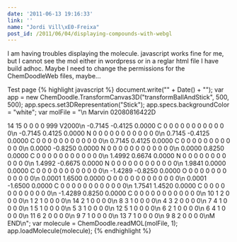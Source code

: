 ```yaml
---
date: '2011-06-13 19:16:33'
link: ''
name: "Jordi Vill\xE0-Freixa"
post_id: /2011/06/04/displaying-compounds-with-webgl
---
```


I am having troubles displaying the molecule. javascript works fine for me, but I cannot see the mol either in wordpress or in a reglar html file I have build adhoc. Maybe I need to change the permissions for the ChemDoodleWeb files, maybe...



Test page 
{% highlight javascript %}
  document.write("" + Date() + "");  var app = new ChemDoodle.TransformCanvas3D("transformBallAndStick", 500, 500);  app.specs.set3DRepresentation("Stick");  app.specs.backgroundColor = "white";
  var molFile = "\n  Marvin  02080816422D          

 14 15  0  0  0  0            999 V2000\n   -0.7145   -0.4125    0.0000 C   0  0  0  0  0  0  0  0  0  0  0  0\n   -0.7145    0.4125    0.0000 N   0  0  0  0  0  0  0  0  0  0  0  0\n    0.7145   -0.4125    0.0000 C   0  0  0  0  0  0  0  0  0  0  0  0\n    0.7145    0.4125    0.0000 C   0  0  0  0  0  0  0  0  0  0  0  0\n    0.0000   -0.8250    0.0000 N   0  0  0  0  0  0  0  0  0  0  0  0\n    0.0000    0.8250    0.0000 C   0  0  0  0  0  0  0  0  0  0  0  0\n    1.4992    0.6674    0.0000 N   0  0  0  0  0  0  0  0  0  0  0  0\n    1.4992   -0.6675    0.0000 N   0  0  0  0  0  0  0  0  0  0  0  0\n    1.9841    0.0000    0.0000 C   0  0  0  0  0  0  0  0  0  0  0  0\n   -1.4289   -0.8250    0.0000 O   0  0  0  0  0  0  0  0  0  0  0  0\n    0.0001    1.6500    0.0000 O   0  0  0  0  0  0  0  0  0  0  0  0\n    0.0001   -1.6500    0.0000 C   0  0  0  0  0  0  0  0  0  0  0  0\n    1.7541    1.4520    0.0000 C   0  0  0  0  0  0  0  0  0  0  0  0\n   -1.4289    0.8250    0.0000 C   0  0  0  0  0  0  0  0  0  0  0  0\n 10  1  2  0  0  0  0\n  1  2  1  0  0  0  0\n 14  2  1  0  0  0  0\n  8  3  1  0  0  0  0\n  4  3  2  0  0  0  0\n  7  4  1  0  0  0  0\n  1  5  1  0  0  0  0\n  5  3  1  0  0  0  0\n 12  5  1  0  0  0  0\n  6  2  1  0  0  0  0\n  6  4  1  0  0  0  0\n 11  6  2  0  0  0  0\n  9  7  1  0  0  0  0\n 13  7  1  0  0  0  0\n  9  8  2  0  0  0  0\nM  END\n";  var molecule = ChemDoodle.readMOL(molFile, 1);  app.loadMolecule(molecule);
{% endhighlight %}
